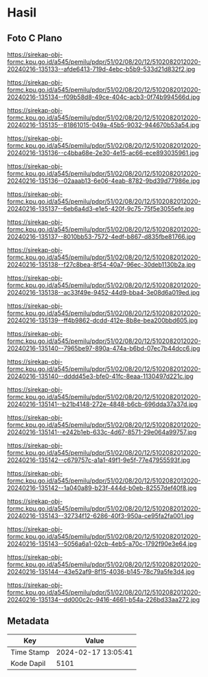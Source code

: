 # Hasil

## Foto C Plano

https://sirekap-obj-formc.kpu.go.id/a545/pemilu/pdpr/51/02/08/20/12/5102082012020-20240216-135133--afde6413-719d-4ebc-b5b9-533d21d832f2.jpg

https://sirekap-obj-formc.kpu.go.id/a545/pemilu/pdpr/51/02/08/20/12/5102082012020-20240216-135134--f09b58d8-49ce-404c-acb3-0f74b994566d.jpg

https://sirekap-obj-formc.kpu.go.id/a545/pemilu/pdpr/51/02/08/20/12/5102082012020-20240216-135135--81861015-049a-45b5-9032-944670b53a54.jpg

https://sirekap-obj-formc.kpu.go.id/a545/pemilu/pdpr/51/02/08/20/12/5102082012020-20240216-135136--c4bba68e-2e30-4e15-ac66-ece893035961.jpg

https://sirekap-obj-formc.kpu.go.id/a545/pemilu/pdpr/51/02/08/20/12/5102082012020-20240216-135136--02aaab13-6e06-4eab-8782-9bd39d77986e.jpg

https://sirekap-obj-formc.kpu.go.id/a545/pemilu/pdpr/51/02/08/20/12/5102082012020-20240216-135137--6eb6a4d3-e1e5-420f-9c75-75f5e3055efe.jpg

https://sirekap-obj-formc.kpu.go.id/a545/pemilu/pdpr/51/02/08/20/12/5102082012020-20240216-135137--8010bb53-7572-4edf-b867-d835fbe81766.jpg

https://sirekap-obj-formc.kpu.go.id/a545/pemilu/pdpr/51/02/08/20/12/5102082012020-20240216-135138--f27c8bea-8f54-40a7-96ec-30deb1130b2a.jpg

https://sirekap-obj-formc.kpu.go.id/a545/pemilu/pdpr/51/02/08/20/12/5102082012020-20240216-135138--ac33f49e-9452-44d9-bba4-3e08d6a019ed.jpg

https://sirekap-obj-formc.kpu.go.id/a545/pemilu/pdpr/51/02/08/20/12/5102082012020-20240216-135139--ff4b9862-dcdd-412e-8b8e-bea200bbd605.jpg

https://sirekap-obj-formc.kpu.go.id/a545/pemilu/pdpr/51/02/08/20/12/5102082012020-20240216-135140--7965be97-890a-474a-b6bd-07ec7b44dcc6.jpg

https://sirekap-obj-formc.kpu.go.id/a545/pemilu/pdpr/51/02/08/20/12/5102082012020-20240216-135140--dddd45e3-bfe0-41fc-8eaa-1130497d221c.jpg

https://sirekap-obj-formc.kpu.go.id/a545/pemilu/pdpr/51/02/08/20/12/5102082012020-20240216-135141--b21b4148-272e-4848-b6cb-696dda37a37d.jpg

https://sirekap-obj-formc.kpu.go.id/a545/pemilu/pdpr/51/02/08/20/12/5102082012020-20240216-135141--e242b1eb-633c-4d67-8571-29e064a99757.jpg

https://sirekap-obj-formc.kpu.go.id/a545/pemilu/pdpr/51/02/08/20/12/5102082012020-20240216-135142--c679757c-a1a1-49f1-9e5f-77e47955593f.jpg

https://sirekap-obj-formc.kpu.go.id/a545/pemilu/pdpr/51/02/08/20/12/5102082012020-20240216-135142--1a040a89-b23f-444d-b0eb-82557def40f8.jpg

https://sirekap-obj-formc.kpu.go.id/a545/pemilu/pdpr/51/02/08/20/12/5102082012020-20240216-135143--32734f12-6286-40f3-950a-ce95fa2fa001.jpg

https://sirekap-obj-formc.kpu.go.id/a545/pemilu/pdpr/51/02/08/20/12/5102082012020-20240216-135143--5056a6a1-02cb-4eb5-a70c-1792f90e3e64.jpg

https://sirekap-obj-formc.kpu.go.id/a545/pemilu/pdpr/51/02/08/20/12/5102082012020-20240216-135144--43e52af9-8f15-4036-b145-78c79a5fe3d4.jpg

https://sirekap-obj-formc.kpu.go.id/a545/pemilu/pdpr/51/02/08/20/12/5102082012020-20240216-135134--dd000c2c-9416-4661-b54a-226bd33aa272.jpg


## Metadata

| Key        | Value               |
| ---------- | ------------------- |
| Time Stamp | 2024-02-17 13:05:41 |
| Kode Dapil | 5101                |



